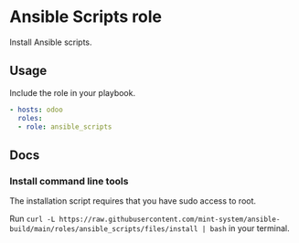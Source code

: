 # Ansible Scripts role

Install Ansible scripts.

## Usage

Include the role in your playbook.

```yml
- hosts: odoo
  roles:
  - role: ansible_scripts
```

## Docs

### Install command line tools

The installation script requires that you have sudo access to root.

Run `curl -L https://raw.githubusercontent.com/mint-system/ansible-build/main/roles/ansible_scripts/files/install | bash` in your terminal.
